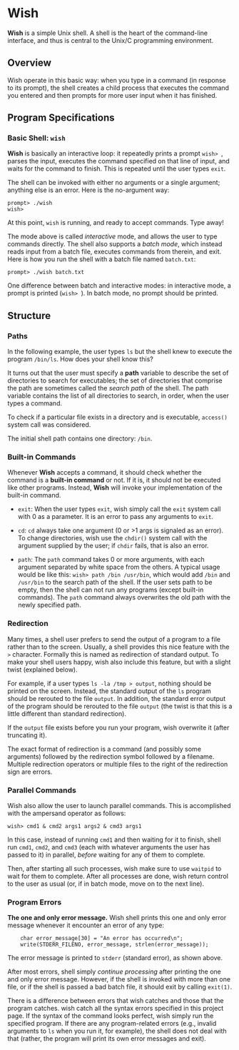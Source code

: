 
# Wish

**Wish** is a simple Unix shell. A shell is the heart of the command-line interface, and thus is central to the Unix/C programming environment. 

## Overview

Wish operate in this basic way: when you type in a command (in response to its prompt), the shell creates a child process that executes the command you entered and then prompts
for more user input when it has finished.

## Program Specifications

### Basic Shell: `wish`

**Wish** is basically an interactive loop: it repeatedly prints a prompt `wish> `, parses the input, executes the command specified on that line of input, and waits for the command to finish. This is repeated until the user types `exit`. 

The shell can be invoked with either no arguments or a single argument; anything else is an error. Here is the no-argument way:

```
prompt> ./wish
wish> 
```

At this point, `wish` is running, and ready to accept commands. Type away!

The mode above is called *interactive* mode, and allows the user to type commands directly. The shell also supports a *batch mode*, which instead reads input from a batch file, executes commands from therein, and exit. Here is how you run the shell with a batch file named `batch.txt`:

```
prompt> ./wish batch.txt
```

One difference between batch and interactive modes: in interactive mode, a prompt is printed (`wish> `). In batch mode, no prompt should be printed.

## Structure
### Paths

In the following example, the user types `ls` but the shell knew to execute the
program `/bin/ls`. How does your shell know this?

It turns out that the user must specify a **path** variable to describe the set of directories to search for executables; the set of directories that comprise the path are sometimes called the *search path* of the shell. The path variable contains the list of all directories to search, in order, when the user types a command. 

To check if a particular file exists in a directory and is executable, `access()` system call was considered. 

The initial shell path contains one directory: `/bin`.

### Built-in Commands

Whenever **Wish** accepts a command, it should check whether the command is a **built-in command** or not. If it is, it should not be executed like other programs. Instead, **Wish** will invoke your implementation of the built-in
command.

* `exit`: When the user types `exit`, wish simply call the `exit` system call with 0 as a parameter. It is an error to pass any arguments to `exit`. 

* `cd`: `cd` always take one argument (0 or >1 args is signaled as an error). To change directories, wish use the `chdir()` system call with the argument supplied by the user; if `chdir` fails, that is also an error.

* `path`: The `path` command takes 0 or more arguments, with each argument separated by white space from the others. A typical usage would be like this: `wish> path /bin /usr/bin`, which would add `/bin` and `/usr/bin` to the search path of the shell. If the  user sets path to be empty, then the shell can not run any programs (except built-in commands). The `path` command always overwrites the old path with the newly specified path. 

### Redirection

Many times, a shell user prefers to send the output of a program to a file rather than to the screen. Usually, a shell provides this nice feature with the `>` character. Formally this is named as redirection of standard output. To make your shell users happy, wish also include this feature, but with a slight twist (explained below).

For example, if a user types `ls -la /tmp > output`, nothing should be printed on the screen. Instead, the standard output of the `ls` program should be rerouted to the file `output`. In addition, the standard error output of the program should be rerouted to the file `output` (the twist is that this is a little different than standard redirection).

If the `output` file exists before you run your program, wish overwrite it (after truncating it).  

The exact format of redirection is a command (and possibly some arguments) followed by the redirection symbol followed by a filename. Multiple redirection operators or multiple files to the right of the redirection sign are errors.

### Parallel Commands

Wish also allow the user to launch parallel commands. This is accomplished with the ampersand operator as follows:

```
wish> cmd1 & cmd2 args1 args2 & cmd3 args1
```

In this case, instead of running `cmd1` and then waiting for it to finish, shell run `cmd1`, `cmd2`, and `cmd3` (each with whatever arguments the user has passed to it) in parallel, *before* waiting for any of them to complete. 

Then, after starting all such processes, wish make sure to use `waitpid` to wait for them to complete. After all processes are done, wish return control to the user as usual (or, if in batch mode, move on to the next line).

### Program Errors

**The one and only error message.** Wish shell prints this one and only error message whenever it encounter an error of any type:

```
    char error_message[30] = "An error has occurred\n";
    write(STDERR_FILENO, error_message, strlen(error_message)); 
```

The error message is printed to `stderr` (standard error), as shown above. 

After most errors, shell simply *continue processing* after printing the one and only error message. However, if the shell is invoked with more than one file, or if the shell is passed a bad batch file, it should exit by calling `exit(1)`.

There is a difference between errors that wish catches and those that the program catches. wish catch all the syntax errors specified in this project page. If the syntax of the command looks perfect, wish simply run the specified program. If there are any program-related errors (e.g., invalid arguments to `ls` when you run it, for example), the shell does not
deal with that (rather, the program will print its own error messages and exit).